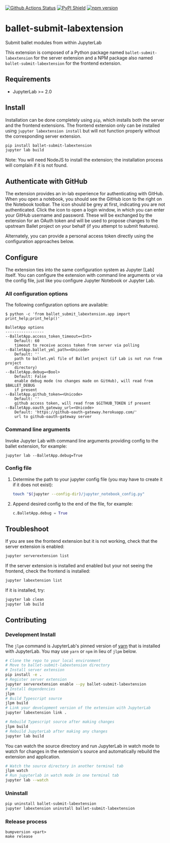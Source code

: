 [![Github Actions Status](https://github.com/HDI-Project/ballet-submit-labextension/workflows/Build/badge.svg)](https://github.com/HDI-Project/ballet-submit-labextension/actions)
[![PyPI Shield](https://img.shields.io/pypi/v/ballet-submit-labextension.svg)](https://pypi.org/project/ballet-submit-labextension)
[![npm version](https://img.shields.io/npm/v/ballet-submit-labextension)](https://www.npmjs.com/package/ballet-submit-labextension)

# ballet-submit-labextension

Submit ballet modules from within JupyterLab

This extension is composed of a Python package named `ballet-submit-labextension`
for the server extension and a NPM package also named `ballet-submit-labextension`
for the frontend extension.

## Requirements

- JupyterLab >= 2.0

## Install

Installation can be done completely using `pip`, which installs both the 
server and the frontend extensions. The frontend extension only can be 
installed using `jupyter labextension install` but will not function properly
without the corresponding server extension.

```bash
pip install ballet-submit-labextension
jupyter lab build
```

Note: You will need NodeJS to install the extension; the installation process
will complain if it is not found.

## Authenticate with GitHub

The extension provides an in-lab experience for authenticating
with GitHub. When you open a notebook, you should see the GitHub icon to the
right on the Notebook toolbar. The icon should be grey at first, indicating
you are not authenticated. Click the icon to open a login window, in which
you can enter your GitHub username and password. These will be exchanged by
the extension for an OAuth token and will be used to propose changes to the
upstream Ballet project on your behalf (if you attempt to submit features).

Alternately, you can provide a personal access token directly using the
configuration approaches below.

## Configure

The extension ties into the same configuration system as Jupyter [Lab] itself.
You can configure the extension with command line arguments or via the
config file, just like you configure Jupyter Notebook or Jupyter Lab.

### All configuration options
    
The following configuration options are available:

```
$ python -c 'from ballet_submit_labextension.app import print_help;print_help()'

BalletApp options
-----------------
--BalletApp.access_token_timeout=<Int>
    Default: 60
    timeout to receive access token from server via polling
--BalletApp.ballet_yml_path=<Unicode>
    Default: ''
    path to ballet.yml file of Ballet project (if Lab is not run from project
    directory)
--BalletApp.debug=<Bool>
    Default: False
    enable debug mode (no changes made on GitHub), will read from $BALLET_DEBUG
    if present
--BalletApp.github_token=<Unicode>
    Default: ''
    github access token, will read from $GITHUB_TOKEN if present
--BalletApp.oauth_gateway_url=<Unicode>
    Default: 'https://github-oauth-gateway.herokuapp.com/'
    url to github-oauth-gateway server
```

### Command line arguments

Invoke Jupyter Lab with command line arguments providing config to the ballet
extension, for example:

```
jupyter lab --BalletApp.debug=True
```

### Config file

1. Determine the path to your jupyter config file (you may have to create it 
if it does not exist):

    ```bash
    touch "$(jupyter --config-dir)/jupyter_notebook_config.py"
    ```

2. Append desired config to the end of the file, for example:

    ```python
    c.BalletApp.debug = True
    ```
   
## Troubleshoot

If you are see the frontend extension but it is not working, check
that the server extension is enabled:

```bash
jupyter serverextension list
```

If the server extension is installed and enabled but your not seeing
the frontend, check the frontend is installed:

```bash
jupyter labextension list
```

If it is installed, try:

```bash
jupyter lab clean
jupyter lab build
```

## Contributing

### Development Install

The `jlpm` command is JupyterLab's pinned version of
[yarn](https://yarnpkg.com/) that is installed with JupyterLab. You may use
`yarn` or `npm` in lieu of `jlpm` below.

```bash
# Clone the repo to your local environment
# Move to ballet-submit-labextension directory
# Install server extension
pip install -e .
# Register server extension
jupyter serverextension enable --py ballet-submit-labextension
# Install dependencies
jlpm
# Build Typescript source
jlpm build
# Link your development version of the extension with JupyterLab
jupyter labextension link .

# Rebuild Typescript source after making changes
jlpm build
# Rebuild JupyterLab after making any changes
jupyter lab build
```

You can watch the source directory and run JupyterLab in watch mode to watch for changes in the extension's source and automatically rebuild the extension and application.

```bash
# Watch the source directory in another terminal tab
jlpm watch
# Run jupyterlab in watch mode in one terminal tab
jupyter lab --watch
```

### Uninstall

```bash
pip uninstall ballet-submit-labextension
jupyter labextension uninstall ballet-submit-labextension
```

### Release process

```
bumpversion <part>
make release
```
